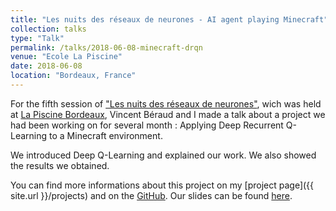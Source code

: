 ```yaml
---
title: "Les nuits des réseaux de neurones - AI agent playing Minecraft"
collection: talks
type: "Talk"
permalink: /talks/2018-06-08-minecraft-drqn
venue: "Ecole La Piscine"
date: 2018-06-08
location: "Bordeaux, France"
---
```


For the fifth session of ["Les nuits des réseaux de neurones"](https://www.meetup.com/fr-FR/Les-nuits-des-reseaux-de-neurones/events/250810782/), wich was held at [La Piscine Bordeaux](https://www.lapiscine.pro/), Vincent Béraud and I made a talk about a project we had been working on for several month : Applying Deep Recurrent Q-Learning to a Minecraft environment.

We introduced Deep Q-Learning and explained our work. We also showed the results we obtained.

You can find more informations about this project on my [project page]({{ site.url }}/projects) and on the [GitHub](https://github.com/vincentberaud/Minecraft-Reinforcement-Learning). 
Our slides can be found <a href="{{ site.url }}/files/Minecraft_DRQN.pdf"><i class="fas fa-file-pdf"></i> here</a>.
